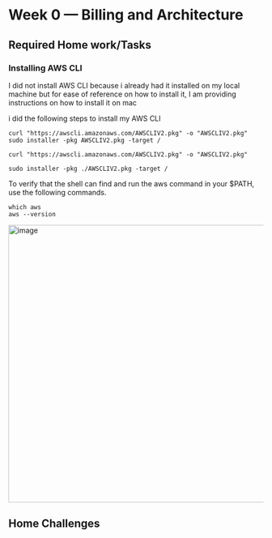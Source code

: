 # Week 0 — Billing and Architecture

## Required Home work/Tasks 

### Installing AWS CLI

I did not install AWS CLI because i already had it installed on my local machine but for ease of reference on how to install it,
I am providing instructions on how to install it on mac

i did the following steps to install my AWS CLI
```
curl "https://awscli.amazonaws.com/AWSCLIV2.pkg" -o "AWSCLIV2.pkg"
sudo installer -pkg AWSCLIV2.pkg -target /
```

```
curl "https://awscli.amazonaws.com/AWSCLIV2.pkg" -o "AWSCLIV2.pkg"
```

```
sudo installer -pkg ./AWSCLIV2.pkg -target /
```

To verify that the shell can find and run the aws command in your $PATH, use the following commands.
```
which aws
aws --version
```
<img width="548" alt="image" src="https://user-images.githubusercontent.com/3372566/219857911-535588c8-1215-4248-96bd-34bbb4260fb2.png">


## Home Challenges
